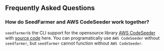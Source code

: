 ## Frequently Asked Questions

### How do SeedFarmer and AWS CodeSeeder work together?
`seedfarmer`is the CLI support for the opensource library [AWS CodeSeeder](https://aws-codeseeder.readthedocs.io/en/latest/) with [source code](https://github.com/awslabs/aws-codeseeder) here.  You can programatically use `AWS CodeSeeder` without `seedfarmer`, but `seedfarmer` cannot function without `AWS CodeSeeder`.
